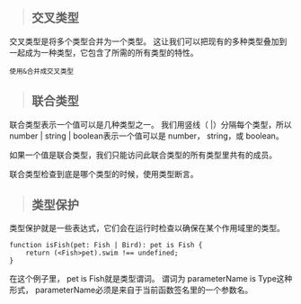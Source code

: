 > ## 交叉类型

交叉类型是将多个类型合并为一个类型。 这让我们可以把现有的多种类型叠加到一起成为一种类型，它包含了所需的所有类型的特性。

    使用&合并成交叉类型

> ## 联合类型

联合类型表示一个值可以是几种类型之一。 我们用竖线（ |）分隔每个类型，所以 number | string | boolean表示一个值可以是 number， string，或 boolean。

如果一个值是联合类型，我们只能访问此联合类型的所有类型里共有的成员。

联合类型检查到底是哪个类型的时候，使用类型断言。

> ## 类型保护

类型保护就是一些表达式，它们会在运行时检查以确保在某个作用域里的类型。 

    function isFish(pet: Fish | Bird): pet is Fish {
        return (<Fish>pet).swim !== undefined;
    }

在这个例子里， pet is Fish就是类型谓词。 谓词为 parameterName is Type这种形式， parameterName必须是来自于当前函数签名里的一个参数名。


